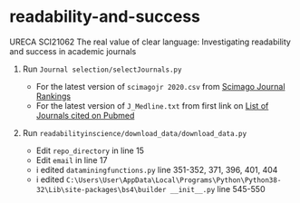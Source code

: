 # readability-and-success
URECA SCI21062 
The real value of clear language: Investigating readability and success in academic journals

1. Run `Journal selection/selectJournals.py`
    - For the latest version of `scimagojr 2020.csv` from [Scimago Journal Rankings](https://www.scimagojr.com/journalrank.php?order=h&ord=desc)
    - For the latest version of `J_Medline.txt` from first link on [List of Journals cited on Pubmed](https://www.nlm.nih.gov/bsd/serfile_addedinfo.html)

2. Run `readabilityinscience/download_data/download_data.py` 
    - Edit `repo_directory` in line 15
    - Edit `email` in line 17
    - i edited `dataminingfunctions.py` line 351-352, 371, 396, 401, 404
    - i edited `C:\Users\User\AppData\Local\Programs\Python\Python38-32\Lib\site-packages\bs4\builder __init__.py` line 545-550
